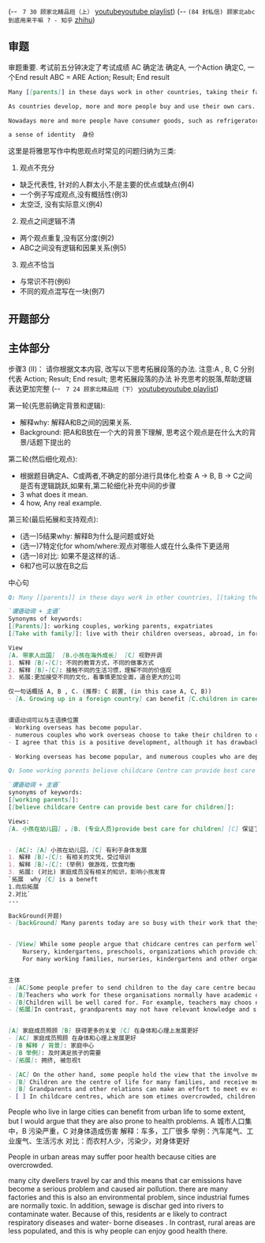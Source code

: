 (-- ` 7 30 顾家北精品班（上）` [youtube](https://youtu.be/tSYJz3RRat4?t=1801)[youtube playlist](https://www.youtube.com/playlist?list=PLU5NYR_9at1IoLq76KDLEzoniYYt7UlXi))
(-- `(84 封私信) 顾家北abc到底用来干嘛 ? - 知乎` [zhihu](https://www.zhihu.com/question/332569279))

## 审题
审题重要. 考试前五分钟决定了考试成绩
AC 确定法
确定A, 一个Action
确定C, 一个End result
ABC = ARE 
Action; Result; End result



``` markdown
Many [[parents]] in these days work in other countries, taking their families with them. Do you think advantages of the development outweigh its disadvantages?

As countries develop, more and more people buy and use their own cars. Do advantages of this trend for individuals outweigh the disadvantages for the [[environment]]?

Nowadays more and more people have consumer goods, such as refrigerators or washing machines. Do you think this development has more advantages than its disadvantages?

a sense of identity  身份
```


这里是将雅思写作中构思观点时常见的问题归纳为三类:

1. 观点不充分
- 缺乏代表性, 针对的人群太小,不是主要的优点或缺点(例4)
- 一个例子写成观点,没有概括性(例3)
- 太空泛, 没有实际意义(例4)

2. 观点之间逻辑不清
- 两个观点重复,没有区分度(例2)
- ABC之间没有逻辑和因果关系(例5)

3. 观点不恰当
- 与常识不符(例6)
- 不同的观点混写在一块(例7)

## 开题部分

##  主体部分
步骤3 (II)：
请你根据文本内容, 改写以下思考拓展段落的办法.
注意:A , B, C 分别代表 Action; Result; End result; 
思考拓展段落的办法
补充思考的脱落,帮助逻辑表达更加完整
(-- ` 7 24 顾家北精品班（下）` [youtube](https://youtu.be/GR4YNVJPMjY?t=5045)[youtube playlist](https://www.youtube.com/playlist?list=PLU5NYR_9at1IoLq76KDLEzoniYYt7UlXi))
  
第一轮(先思前确定背景和逻辑):
- 解释why: 解释A和B之间的因果关系. 
- Background: 把A和B放在一个大的背景下理解, 思考这个观点是在什么大的背景/话题下提出的

第二轮(然后细化观点):
- 根据题目确定A、C或两者,不确定的部分进行具体化.检查 A -> B, B -> C之间是否有逻辑跳跃,如果有,第二轮细化补充中间的步骤
- 3 what does it mean.
- 4  how,  Any real example.

第三轮(最后拓展和支持观点):
- (选一)5结果why: 解释B为什么是问题或好处
- (选一)7特定化for whom/where:观点对哪些人或在什么条件下更适用
- (选一)8对比: 如果不是这样的话..
- 6和7也可以放在B之后


中心句

```markdown
Q: Many [[parents]] in these days work in other countries, [[taking their families]] with them. Do you think advantages of the development outweigh its disadvantages?

`谓语动词 + 主语`
Synonyms of keywords:
[[Parents]]: working couples, working parents, expatriates
[[Take with family]]: live with their children overseas, abroad, in foreign countries, in the host country

View
[A. 带家人出国]  [B.小孩在海外成长]  [C] 视野开调
1. 解释 [B]-[C]: 不同的教育方式，不同的做事方式
2. 解释 [B]-[C]: 接触不同的生活习惯，理解不同的价值观
3. 拓展:更加接受不同的文化，看事情更加全面，道合更大的公司

仅一句话概括 A, B , C. (推荐: C 前置, (in this case A, C, B))
- [A. Growing up in a foreign country] can benefit [C.children in career advancement] because living overseas can [B.broaden their horizons].


谓语动词可以与主语换位置
- Working overseas has become popular.
- numerous couples who work overseas choose to take their children to other countries as well.
- I agree that this is a positive development, although it has drawbacks.

- Working overseas has become popular, and numerous couples who are deployed to positions abroad choose to take their children to other countries. I agree that this is a positive development, although it has drawbacks.
```


```markdown
Q: Some working parents believe childcare Centre can provide best care for children, while others think other family members like grandparents can do this job. Discuss both views and give your own opinion.

`谓语动词 + 主语`
synonyms of keywords:
[[working parents]]:
[[believe childcare Centre can provide best care for children]]:

Views:
[A. 小孩在幼儿园] ，[B. (专业人员)provide best care for children] [C] 保证了儿童的健康


- [AC]: [A] 小孩在幼儿园，[C] 有利于身体发展
1. 解释 [B]-[C]: 有相关的文凭，受过培训
1. 解释 [B]-[C]: (举例) 做游戏，饮食均衡
3. 拓展: (对比) 家庭成员没有相关的知识，影响小孩发育
`拓展  why [C] is a beneft
1.向后拓展 
2.对比`
---

BackGround(开题)
- [backGround] Many parents today are so busy with their work that they can hardly play an important role in the upbringing of their children.


- [View] While some people argue that chidcare centres can perform well in looking after children, I believe that other members of family can also be involved.
	Nursery, kindergartens, preschools, organizations which provide childcare services.
	For many working families, nurseries, kindergartens and other organizations can help them look after children.


主体
- [AC]Some people prefer to send children to the day care centre becau se the service of the centre is beneficial to children's physical dev elopment.
- [B]Teachers who work for these organisations normally have academic qualifications and also receive specialised training.
- [B]Children will be well cared for. For example, teachers may choos e educational games which can promote children's brain development, and nourishing food which can benefit children's health.
- [拓展]In contrast, grandparents may not have relevant knowledge and sometimes the ways they feed or play with children may not be a ppropriate.


[A] 家庭成员照顾 [B] 获得更多的关爱 [C] 在身体和心理上发展更好
- [AC] 家庭成员照顾 在身体和心理上发展更好
- [B 解释 / 背景]: 家庭中心
- [B 举例]: 及时满足孩子的需要
- [拓展]: 拥挤, 被忽视t

- [AC] On the other hand, some people hold the view that the involve ment of grandparents and extended family is more important t o children's physical and emotional well-being.
- [B] Children are the centre of life for many families, and receive mo re attention at home than in kindergartens.
- [B] Grandparents and other relations can make an effort to meet ev ery need of the child, including emotional needs. When a toddle r cries, adults may try to interact or play with him or her.
- [ ] In childcare centres, which are som etimes overcrowded, children can be exposed to neglect.
```


People who live in large cities can benefit from urban life to some extent, but I would argue that they are also prone to health problems.
A 城市人口集中，B 污染严重，C 对身体造成伤害
解释：车多，工厂很多
举例：汽车尾气、工业废气、生活污水
对比：而农村人少，污染少，对身体更好

People in urban areas may suffer poor health because cities are overcrowded.

many city dwellers travel by car and this means that car emissions have become a serious problem and caused air pollution. there are many factories and this is also an environmental problem, since industrial fumes are normally toxic. In addition, sewage is dischar ged into rivers to contaminate water. Because of this, residents ar e likely to contract respiratory diseases and water- borne diseases . In contrast, rural areas are less populated, and this is why people can enjoy good health there.


